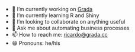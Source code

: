 - 🔭 I’m currently working on [Grada](grada.cc)
- 🌱 I’m currently learning R and Shiny
- 👯 I’m looking to collaborate on anything useful
- 💬 Ask me about automating business processes
- 📫 How to reach me: ricardo@grada.cc
- 😄 Pronouns: he/his
